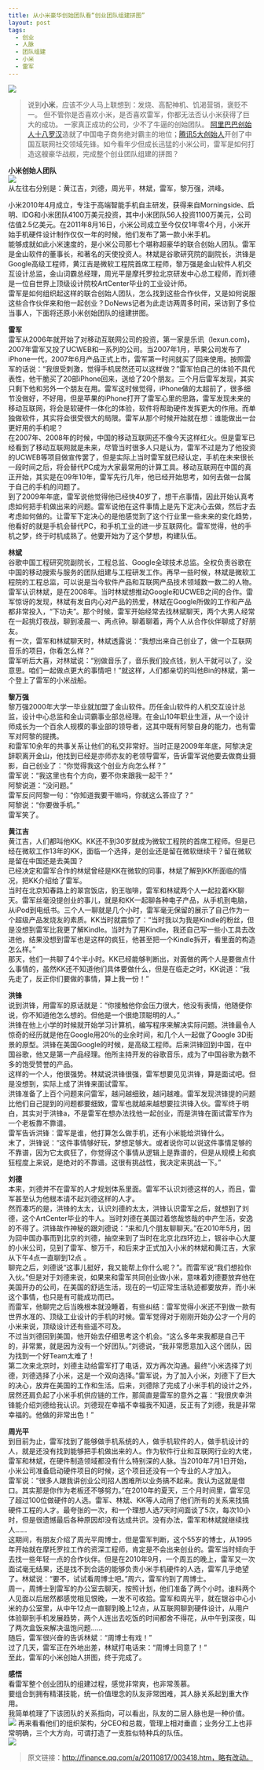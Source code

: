 ```yaml
---
title: 从小米豪华创始团队看“创业团队组建拼图” 
layout: post
tags:
  - 创业 
  - 人脉 
  - 团队组建
  - 小米
  - 雷军
---
```


![](/media/images/201401/xiaomi_logo.png)
>  说到**小米**，应该不少人马上联想到：发烧、高配神机、饥渴营销，褒贬不一。 
>  但不管你是否喜欢小米，是否喜欢雷军，你都无法否认小米获得了巨大的成功。 
>  一家真正成功的公司，少不了牛逼的创始团队。
>  [阿里巴巴创始人十八罗汉](http://www.ithome.com/html/it/61794.htm)造就了中国电子商务绝对霸主的地位；[腾讯5大创始人](http://reteng.qq.com/info/13499.html)开创了中国互联网社交领域先锋。如今看年少但成长迅猛的小米公司，雷军是如何打造这艘豪华战舰，完成整个创业团队组建的拼图？


**小米创始人团队**  
![](/media/images/201401/xiaomi_team_2.jpg)    
从左往右分别是：黄江吉，刘德，周光平，林斌，雷军，黎万强，洪峰。  

小米2010年4月成立，专注于高端智能手机自主研发，获得来自Morningside、启明、IDG和小米团队4100万美元投资，其中小米团队56人投资1100万美元，公司估值2.5亿美元。在2011年8月16日，小米公司成立至今仅仅1年零4个月，小米开始手机硬件设计制作仅仅一年的时候，他们发布了第一款小米手机。  
能够成就如此小米速度的，是小米公司那七个堪称超豪华的联合创始人团队。雷军是金山软件的董事长，和著名的天使投资人。林斌是谷歌研究院的副院长，洪锋是Google高级工程师，黄江吉是微软工程院首席工程师，黎万强是金山软件人机交互设计总监，金山词霸总经理，周光平是摩托罗拉北京研发中心总工程师，而刘德是一位自世界上顶级设计院校ArtCenter毕业的工业设计师。  
雷军是如何组织起这样的联合创始人团队，怎么找到这些合作伙伴，又是如何说服这些合作伙伴来和他一起创业？DoNews记者为此走访两周多时间，采访到了多位当事人，下面将还原小米创始团队的组建拼图。  

**雷军**  
雷军从2006年就开始了对移动互联网公司的投资，第一家是乐讯（lexun.com)，2007年雷军又投了UCWEB和一系列的公司。当2007年1月，苹果公司发布了iPhone一代，2007年6月产品正式上市，雷军第一时间就买了回来使用。按照雷军的话说：“我很受刺激，觉得手机居然还可以这样做？”雷军怕自己的体验不具代表性，他干脆买了20部iPhone回来，送给了20个朋友。三个月后雷军发现，其实只剩下他和另外一个朋友在用。雷军这时候觉得，iPhone做的太超前了，很多细节没做好，不好用，但是苹果的iPhone打开了雷军心里的思路，雷军发现未来的移动互联网，将会是软硬件一体化的体验，软件将帮助硬件发挥更大的作用。而单独做软件，其实将会很受很大的局限。雷军从那个时候开始就在想：谁能做出一台更好用的手机呢？  
在2007年、2008年的时候，中国的移动互联网还不像今天这样红火。但是雷军已经看到了移动互联网就是未来，尽管当时很多人只是认为，雷军不过是为了他投资的UCWEB等项目做宣传罢了，但是实际上当时雷军就已经认定，手机在未来很长一段时间之后，将会替代PC成为大家最常用的计算工具。移动互联网在中国的真正开始，其实是在09年10年，雷军先行几年，他已经开始思考，如何去做一台属于自己的手机的问题了。  
到了2009年年底，雷军说他觉得他已经快40岁了，想干点事情，因此开始认真考虑如何把手机做出来的问题。雷军说他在这件事情上是先下定决心去做，然后才去考虑如何做的。让雷军下定决心的是他感觉到了这个行业里一些未来的变化趋势，他看好的就是手机会替代PC，和手机工业的进一步互联网化。雷军觉得，他的手机之梦，终于时机成熟了。他要开始为了这个梦想，构建队伍。  

**林斌**  
谷歌中国工程研究院副院长，工程总监、Google全球技术总监。全权负责谷歌在中国的移动搜索与服务的团队组建与工程研发工作。再早一些时候，林斌是微软工程院的工程总监，可以说是当今软件产品和互联网产品技术领域数一数二的人物。  
雷军认识林斌，是在2008年。当时林斌想推动Google和UCWEB之间的合作。雷军惊讶的发现，林斌有发自内心对产品的热爱，林斌在Google所做的工作和产品都非常投入，“下功夫”。那个时候，雷军开始经常去找林斌聊天，两个大男人经常在一起挑灯夜战，聊到凌晨一、两点钟。聊着聊着，两个人从合作伙伴聊成了好朋友。  
有一次，雷军和林斌聊天时，林斌透露说：“我想出来自己创业了，做一个互联网音乐的项目，你看怎么样？”  
雷军听后大喜，对林斌说：“别做音乐了，音乐我们投点钱，别人干就可以了，没意思。咱们一起做点更大的事情吧！”就这样，人们都亲切的叫他Bin的林斌，第一个登上了雷军的小米战船。  

**黎万强**  
黎万强2000年大学一毕业就加盟了金山软件。历任金山软件的人机交互设计总监，设计中心总监和金山词霸事业部总经理。在金山10年职业生涯，从一个设计师成长为一个百余人规模的事业部的领导者，这其中既有阿黎自身的能力，也有雷军对阿黎的提携。  
和雷军10余年的共事关系让他们的私交非常好。当时正是2009年年底，阿黎决定辞职离开金山，他找到已经是亦师亦友的老领导雷军，告诉雷军说他要去做商业摄影，自己创业了：“你觉得我这个创业方向怎么样？”  
雷军说：“我这里也有个方向，要不你来跟我一起干？”  
阿黎说道：“没问题。”  
雷军反问阿黎一句：“你知道我要干嘛吗，你就这么答应了？”  
阿黎说：“你要做手机。”  
雷军笑了。

**黄江吉**  
黄江吉，人们都叫他KK。KK还不到30岁就成为微软工程院的首席工程师。但是已经在微软工作13年的KK，面临一个选择，是创业还是留在微软继续干？留在微软是留在中国还是去美国？  
已经决定和雷军合作的林斌曾经是KK在微软的同事，林斌了解到KK所面临的情况，把KK介绍给了雷军。  
当时在北京知春路上的翠宫饭店，豹王咖啡，雷军和林斌两个人一起拉着KK聊天。雷军丝毫没提创业的事儿，就是和KK一起聊各种电子产品，从手机到电脑，从iPod到电纸书。三个人一聊就是几个小时，雷军毫无保留的展示了自己作为一个超级产品发烧友的素质。KK当时就震惊了：“当时我以为我是Kindle的粉丝，但是没想到雷军比我更了解Kindle。当时为了用Kindle，我还自己写一些小工具去改进他，结果没想到雷军也是这样的疯狂，他甚至把一个Kindle拆开，看里面的构造怎么样。”  
那天，他们一共聊了4个半小时。KK已经能够判断出，对面做的两个人是要做点什么事情的，虽然KK还不知道他们具体要做什么，但是在临走之时，KK说道：“我先走了，反正你们要做的事情，算上我一份！”  

**洪锋**  
说到洪锋，用雷军的原话就是：“你接触他你会压力很大，他没有表情，他随便你说，你不知道他怎么想的。但他是一个很绝顶聪明的人。”  
洪锋在他上小学的时候就开始学习计算机，编写程序来解决实际问题。洪锋最令人惊奇的经历就是他在Google用20％的业余时间，和几个人一起做了Google 3D街景的原型。洪锋在美国Google的时候，是高级工程师。后来洪锋回到中国，在中国谷歌，他又是第一产品经理。他所主持开发的谷歌音乐，成为了中国谷歌为数不多的饱受赞誉的产品。  
这样的一个人，他很强势。林斌说洪锋很强，雷军想要见见洪锋，算是面试吧。但是没想到，实际上成了洪锋来面试雷军。  
洪锋准备了上百个问题来问雷军，越问越细致，越问越难。雷军发现洪锋提的问题比他们自己提到的问题都要细致，雷军也就越来越想要拉洪锋入伙。雷军终于明白，其实对于洪锋a，不是雷军在想办法找他一起创业，而是洪锋在面试雷军作为一个老板靠不靠谱。  
雷军告诉洪锋：雷军是谁，他打算怎么做手机，还有小米能给洪锋什么。  
末了，洪锋说：“这件事情够好玩，梦想足够大。或者说你可以说这件事情足够的不靠谱，因为它太疯狂了，你觉得这个事情从逻辑上是靠谱的，但是从规模上和疯狂程度上来说，是绝对的不靠谱。这很有挑战性，我决定来挑战一下。”  

**刘德**  
本来，刘德并不在雷军的人才规划体系里面。雷军不认识刘德这样的人，而且，雷军甚至认为他根本请不起刘德这样的人才。  
然而凑巧的是，洪锋的太太，认识刘德的太太，洪锋认识雷军之后，就想到了刘德，这个ArtCenter毕业的牛人。当时刘德在美国过着悠哉悠哉的中产生活，安逸的不得了。洪锋故作神秘的跟刘德说：“来和几个朋友聊聊天。”在2010年5月，因为回中国办事而到北京的刘德，抽空来到了当时在北京北四环边上，银谷中心大厦的小米公司，见到了雷军、黎万千，和后来才正式加入小米的林斌和黄江吉，大家从下午4点一直聊到12点 。  
聊完之后，刘德说“这事儿挺好，我又能帮上你什么呢？”。而雷军说“我们想拉你入伙。”但是对于刘德来说，如果来和雷军共同创业做小米，意味着刘德要放弃他在美国开办的公司，在美国的舒适生活，现在的一切正常生活轨迹都要放弃，而小米这个事情，也只是有可能成功而已。  
而雷军，他聊完之后当晚根本就没睡着，有些纠结：雷军觉得小米还不到做一款有世界水准的、顶级工业设计的手机的时候。雷军觉得对于刚刚开始办公才一个月的小米来说，顶级设计还有些遥不可及。  
不过当刘德回到美国，他开始去仔细思考这个机会。“这么多年来我都是自己干的，非常累，就是因为没有一个好团队。”刘德说，“我非常愿意加入这个团队，因为找到一个好Team太难了！  
第二次来北京时，刘德主动给雷军打了电话，双方再次沟通。最终“小米选择了刘德，刘德选择了小米，这是一个双向选择。”雷军说，为了加入小米，刘德下了巨大的决心，放弃在美国的工作和生活。后来，刘德除了完成了小米手机的设计之外，居然还肩负起了小米手机供应链的工作，那简直是雷军的意外之喜：“我很庆幸洪锋能介绍刘德给我认识。刘德现在幸福不幸福我不知道，反正有了刘德，我是非常幸福的。他做的非常出色！”  

**周光平**  
到目前为止，雷军找到了能够做手机系统的人，做手机软件的人，做手机设计的人，就是还没有找到能够把手机做出来的人。作为软件行业和互联网行业的大佬，雷军和林斌，在硬件制造领域都没有什么特别深的人脉。当2010年7月1日开始，小米公司准备启动硬件项目的时候，这个项目还没有一个专业的人才加入。  
雷军说：“很多人跟我讲创业公司招人困难所以业务搞不起来。我认为这就是借口。其实那是你作为老板还不够努力。”在2010年的夏天，三个月时间里，雷军见了超过100位做硬件的人选。雷军、林斌、KK等人动用了他们所有的关系来找搞硬件工程的人才。最夸张的一次，和一个理想人选7天时间面谈了5次，每次10小时，但是很遗憾最后各种原因却没有达成共识。没有办法，雷军和林斌就继续找人……  
这期间，有朋友介绍了周光平周博士，但是雷军判断，这个55岁的博士，从1995年开始就在摩托罗拉工作的资深工程师，肯定是不会出来创业的。雷军当时倾向于去找一些年轻一点的合作伙伴。但是在2010年9月，一个周五的晚上，雷军又一次面试毫无结果，还是找不到合适的能够负责小米手机硬件的人选，雷军几乎绝望了。林斌说：“要不，试试看周博士吧。”周六，雷军约到了周博士。  
周一，周博士到雷军的办公室去聊天，按照计划，他们准备了两个小时。谁料两个人见面以后居然都感觉相见恨晚，一发不可收拾。雷军和周光平，就在银谷中心小米的办公室里，从中午12点一直聊到晚上12点，从互联网聊到硬件设计，从用户体验聊到手机发展趋势，两个人连出去吃饭的时间都舍不得花，从中午到深夜，叫了两次盒饭来解决温饱问题……  
随后，雷军很兴奋的告诉林斌：“周博士有戏！”  
过了几天，雷军正在外地出差，林斌打电话来：“周博士同意了！”  
至此，雷军的小米创始人拼图，终于完成了。  

**感悟**  
看雷军整个创业团队的组建过程，感觉非常爽，也非常羡慕。  
要组合到拥有精湛技能，统一价值理念的队友非常困难，其人脉关系起到重大作用。  
我简单梳理了下该团队的关系指向，可以看出，队友的二层人脉也是一种价值。  
![](/media/images/201401/xiaomi_team_1.jpg)
再来看看他们的组织架构，分CEO和总裁，管理上相对垂直；业务分工上也非常明确，三个大方向，可谓打造了一支胜似特种兵的队伍。    
![](/media/images/201401/xiaomi_architecture.jpg)


> 原文链接：http://finance.qq.com/a/20110817/003418.htm，略有改动。
